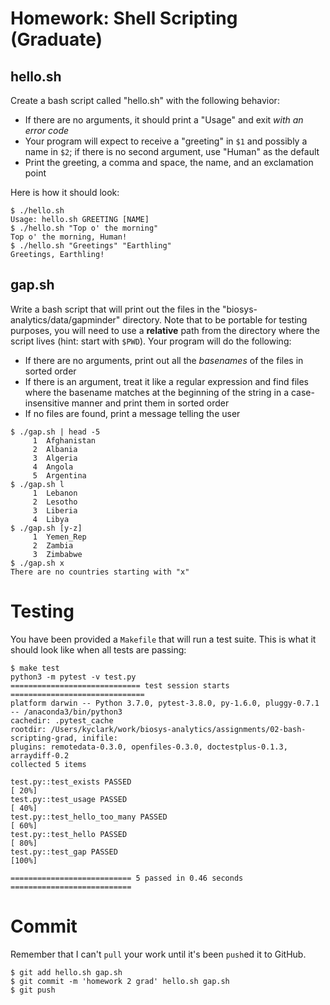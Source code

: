 # Homework: Shell Scripting (Graduate)
## hello.sh

Create a bash script called "hello.sh" with the following behavior:

* If there are no arguments, it should print a "Usage" and exit *with an error code*
* Your program will expect to receive a "greeting" in `$1` and possibly a name in `$2`; if there is no second argument, use "Human" as the default
* Print the greeting, a comma and space, the name, and an exclamation point

Here is how it should look:

````
$ ./hello.sh
Usage: hello.sh GREETING [NAME]
$ ./hello.sh "Top o' the morning"
Top o' the morning, Human!
$ ./hello.sh "Greetings" "Earthling"
Greetings, Earthling!
````

## gap.sh

Write a bash script that will print out the files in the "biosys-analytics/data/gapminder" directory. Note that to be portable for testing purposes, you will need to use a **relative** path from the directory where the script lives (hint: start with `$PWD`). Your program will do the following:

* If there are no arguments, print out all the *basenames* of the files in sorted order
* If there is an argument, treat it like a regular expression and find files where the basename matches at the beginning of the string in a case-insensitive manner and print them in sorted order
* If no files are found, print a message telling the user 

````
$ ./gap.sh | head -5
     1	Afghanistan
     2	Albania
     3	Algeria
     4	Angola
     5	Argentina
$ ./gap.sh l
     1	Lebanon
     2	Lesotho
     3	Liberia
     4	Libya
$ ./gap.sh [y-z]
     1	Yemen_Rep
     2	Zambia
     3	Zimbabwe
$ ./gap.sh x
There are no countries starting with "x"

````

# Testing

You have been provided a `Makefile` that will run a test suite. This is what it should look like when all tests are passing:

````
$ make test
python3 -m pytest -v test.py
============================= test session starts ==============================
platform darwin -- Python 3.7.0, pytest-3.8.0, py-1.6.0, pluggy-0.7.1 -- /anaconda3/bin/python3
cachedir: .pytest_cache
rootdir: /Users/kyclark/work/biosys-analytics/assignments/02-bash-scripting-grad, inifile:
plugins: remotedata-0.3.0, openfiles-0.3.0, doctestplus-0.1.3, arraydiff-0.2
collected 5 items

test.py::test_exists PASSED                                              [ 20%]
test.py::test_usage PASSED                                               [ 40%]
test.py::test_hello_too_many PASSED                                      [ 60%]
test.py::test_hello PASSED                                               [ 80%]
test.py::test_gap PASSED                                                 [100%]

=========================== 5 passed in 0.46 seconds ===========================
````

# Commit

Remember that I can't `pull` your work until it's been `push`ed it to GitHub.

````
$ git add hello.sh gap.sh
$ git commit -m 'homework 2 grad' hello.sh gap.sh
$ git push
````
